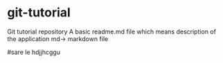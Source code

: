 # git-tutorial
Git tutorial repository
A basic readme.md file which means description of the application
md-> markdown file

#sare le
 hdjjhcggu